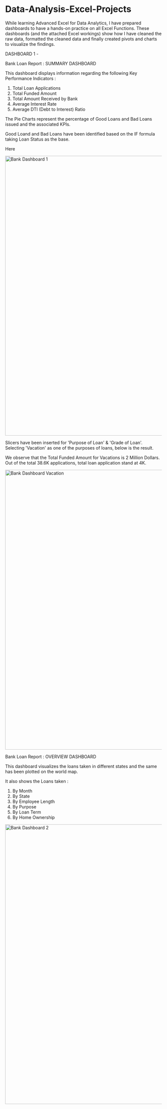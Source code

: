 # Data-Analysis-Excel-Projects

While learning Advanced Excel for Data Analytics, I have prepared dashboards to have a hands-on practice on all Excel Functions. 
These dashboards (and the attached Excel workings) show how I have cleaned the raw data, formatted the cleaned data and finally created pivots and charts to visualize the findings.

DASHBOARD 1 -

Bank Loan Report : SUMMARY DASHBOARD

This dashboard displays information regarding the following Key Performance Indicators :
  1. Total Loan Applications
  2. Total Funded Amount
  3. Total Amount Received by Bank
  4. Average Interest Rate
  5. Average DTI (Debt to Interest) Ratio

The Pie Charts represent the percentage of Good Loans and Bad Loans issued and the associated KPIs.   

Good Loand and Bad Loans have been identified based on the IF formula taking Loan Status as the base. 

Here

<img width="898" alt="Bank Dashboard 1" src="https://github.com/vidushi-25/Data-Analysis-Excel-Projects/assets/154007399/d57d4800-779b-4686-98be-2d18873c10d6">


Slicers have been inserted for 'Purpose of Loan' & 'Grade of Loan'. Selecting 'Vacation' as one of the purposes of loans, below is the result. 

We observe that the Total Funded Amount for Vacations is 2 Million Dollars. 
Out of the total 38.6K applications, total loan application stand at 4K. 


<img width="898" alt="Bank Dashboard Vacation" src="https://github.com/vidushi-25/Data-Analysis-Excel-Projects/assets/154007399/425519e0-6123-4d7d-9157-95881584a772">

Bank Loan Report : OVERVIEW DASHBOARD

This dashboard visualizes the loans taken in different states and the same has been plotted on the world map. 

It also shows the Loans taken :
  1. By Month
  2. By State
  3. By Employee Length
  4. By Purpose
  5. By Loan Term
  6. By Home Ownership

<img width="898" alt="Bank Dashboard 2" src="https://github.com/vidushi-25/Data-Analysis-Excel-Projects/assets/154007399/06f31f9d-41ff-4699-9521-49141723b69d">
